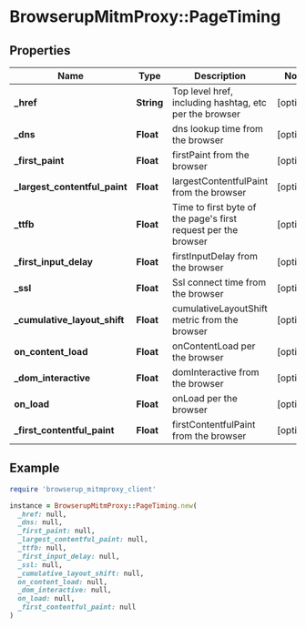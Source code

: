# BrowserupMitmProxy::PageTiming

## Properties

| Name | Type | Description | Notes |
| ---- | ---- | ----------- | ----- |
| **_href** | **String** | Top level href, including hashtag, etc per the browser | [optional] |
| **_dns** | **Float** | dns lookup time from the browser | [optional] |
| **_first_paint** | **Float** | firstPaint from the browser | [optional] |
| **_largest_contentful_paint** | **Float** | largestContentfulPaint from the browser | [optional] |
| **_ttfb** | **Float** | Time to first byte of the page&#39;s first request per the browser | [optional] |
| **_first_input_delay** | **Float** | firstInputDelay from the browser | [optional] |
| **_ssl** | **Float** | Ssl connect time from the browser | [optional] |
| **_cumulative_layout_shift** | **Float** | cumulativeLayoutShift metric from the browser | [optional] |
| **on_content_load** | **Float** | onContentLoad per the browser | [optional] |
| **_dom_interactive** | **Float** | domInteractive from the browser | [optional] |
| **on_load** | **Float** | onLoad per the browser | [optional] |
| **_first_contentful_paint** | **Float** | firstContentfulPaint from the browser | [optional] |

## Example

```ruby
require 'browserup_mitmproxy_client'

instance = BrowserupMitmProxy::PageTiming.new(
  _href: null,
  _dns: null,
  _first_paint: null,
  _largest_contentful_paint: null,
  _ttfb: null,
  _first_input_delay: null,
  _ssl: null,
  _cumulative_layout_shift: null,
  on_content_load: null,
  _dom_interactive: null,
  on_load: null,
  _first_contentful_paint: null
)
```

